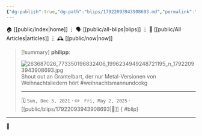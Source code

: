 ```yaml
---
{"dg-publish":true,"dg-path":"blips/17922093943908693.md","permalink":"/blips/17922093943908693/","title":"philipp on instagram @ 2021-12-05"}
---
```



<div class="transclusion internal-embed is-loaded"><div class="markdown-embed">




🏠 [[public/Index\|home]]  ⋮ 🗣️ [[public/all-blips\|blips]] ⋮  📝 [[public/All Articles\|articles]]  ⋮ 🕰️ [[public/now\|now]]


</div></div>


> [!summary] **philipp**:
>
> ![263687026_773350196832406_1996234949248721195_n_17922093943908693.jpg](/img/user/attachments/263687026_773350196832406_1996234949248721195_n_17922093943908693.jpg)
> Shout out an Grantelbart, der nur Metal-Versionen von Weihnachtsliedern hört #weihnachtsmannundcokg
> - - -
>
> 🗓️ <code>Sun, Dec 5, 2021</code>  · ✏️ <code> Fri, May 2, 2025</code>  · [[public/blips/17922093943908693\|🔗]]
{ #blip}


- - -

 👾
